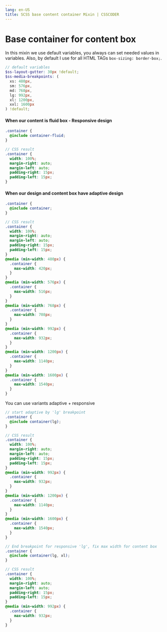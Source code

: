 ```yaml
---
lang: en-US
title: SCSS base content container Mixin | CSSCODER
---
```


# Base container for content box

In this mixin we use default variables, you always can set needed values in variables. Also, by default I use for all HTML TAGs ```box-sizing: border-box;```.

```scss
// default variables
$ss-layout-gutter: 30px !default;
$ss-media-breakpoints: (
  xs: 480px,
  sm: 576px,
  md: 768px,
  lg: 992px,
  xl: 1200px,
  xxl: 1600px
) !default;
```

#### When our content is fluid box - Responsive design
```scss
.container {
  @include container-fluid;
}

// CSS result
.container {
  width: 100%;
  margin-right: auto;
  margin-left: auto;
  padding-right: 15px;
  padding-left: 15px;
}
```
#### When our design and content box have adaptive design
```scss
.container {
  @include container;
}

// CSS result
.container {
  width: 100%;
  margin-right: auto;
  margin-left: auto;
  padding-right: 15px;
  padding-left: 15px;
}
@media (min-width: 480px) {
  .container {
    max-width: 420px;
  }
}
@media (min-width: 576px) {
  .container {
    max-width: 516px;
  }
}
@media (min-width: 768px) {
  .container {
    max-width: 708px;
  }
}
@media (min-width: 992px) {
  .container {
    max-width: 932px;
  }
}
@media (min-width: 1200px) {
  .container {
    max-width: 1140px;
  }
}
@media (min-width: 1600px) {
  .container {
    max-width: 1540px;
  }
}
```

You can use variants adaptive + responsive 

```scss
// start adaptive by 'lg' breakpoint
.container {
  @include container(lg);
}

// CSS result
.container {
  width: 100%;
  margin-right: auto;
  margin-left: auto;
  padding-right: 15px;
  padding-left: 15px;
}
@media (min-width: 992px) {
  .container {
    max-width: 932px;
  }
}
@media (min-width: 1200px) {
  .container {
    max-width: 1140px;
  }
}
@media (min-width: 1600px) {
  .container {
    max-width: 1540px;
  }
}
```

```scss
// End breakpoint for responsive 'lg', fix max width for content box
.container {
  @include container(lg, xl);
}

// CSS result
.container {
  width: 100%;
  margin-right: auto;
  margin-left: auto;
  padding-right: 15px;
  padding-left: 15px;
}
@media (min-width: 992px) {
  .container {
    max-width: 932px;
  }
}
```